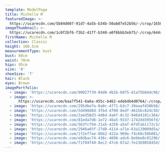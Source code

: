 ```yaml
---
template: ModelPage
title: Michelle M
featuredImage: >-
  https://ucarecdn.com/5b84d607-91d7-4a5b-b34b-50ab07e52b56/-/crop/1650x833/0,75/-/preview/
imageThumbnail: >-
  https://ucarecdn.com/1c0f2bf6-f3b2-41ff-b340-a0f6bbb3eb75/-/crop/644x924/89,0/-/preview/
firstName: Michelle M
collection: Classic
height: 160.5cm
measurementType: bust
bust: 88cm
waist: 70cm
hips: 95cm
size: '8'
shoeSize: '7'
hair: Black
eyes: Brown
imagePortfolio:
  - image: 'https://ucarecdn.com/90027f39-84d8-4b1b-b8f5-d1a75b84dc98/'
  - image: >-
      https://ucarecdn.com/baa7f541-6a6a-455c-b462-edeb4b4d0764/-/crop/643x981/90,73/-/preview/
  - image: 'https://ucarecdn.com/295dbe7a-0a0c-4f71-b3c7-39eaafd30b58/'
  - image: 'https://ucarecdn.com/5dd90d8d-3fbd-4f00-8edf-4615bc82dc50/'
  - image: 'https://ucarecdn.com/2aed58d3-4d6d-4a6f-8c32-946d4181c364/'
  - image: 'https://ucarecdn.com/81eda7d6-1e72-46a5-9337-1742dd3956fd/'
  - image: 'https://ucarecdn.com/563fcf94-21a5-4258-a5af-6fdfab1172c3/'
  - image: 'https://ucarecdn.com/2946a03f-27d8-4114-a71e-63a129009d5a/'
  - image: 'https://ucarecdn.com/1f2ef7ae-0bb2-422a-969e-f4c68c58b081/'
  - image: 'https://ucarecdn.com/e0dbac74-436c-4696-adc6-8ebbe0c81296/'
  - image: 'https://ucarecdn.com/f1f04f49-8ec2-47c6-87a2-fe136985845d/'
---
```


